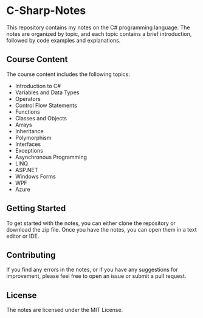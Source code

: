 # C-Sharp-Notes
This repository contains my notes on the C# programming language. The notes are organized by topic, and each topic contains a brief introduction, followed by code examples and explanations.

## Course Content
The course content includes the following topics:

* Introduction to C#
* Variables and Data Types
* Operators
* Control Flow Statements
* Functions
* Classes and Objects
* Arrays
* Inheritance
* Polymorphism
* Interfaces
* Exceptions
* Asynchronous Programming
* LINQ
* ASP.NET
* Windows Forms
* WPF
* Azure

## Getting Started
To get started with the notes, you can either clone the repository or download the zip file. Once you have the notes, you can open them in a text editor or IDE.

## Contributing
If you find any errors in the notes, or if you have any suggestions for improvement, please feel free to open an issue or submit a pull request.

## License
The notes are licensed under the MIT License.
